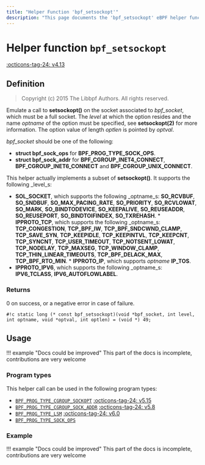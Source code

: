 ```yaml
---
title: "Helper Function 'bpf_setsockopt'"
description: "This page documents the 'bpf_setsockopt' eBPF helper function, including its definition, usage, program types that can use it, and examples."
---
```

# Helper function `bpf_setsockopt`

<!-- [FEATURE_TAG](bpf_setsockopt) -->
[:octicons-tag-24: v4.13](https://github.com/torvalds/linux/commit/8c4b4c7e9ff0447995750d9329949fa082520269)
<!-- [/FEATURE_TAG] -->

## Definition

> Copyright (c) 2015 The Libbpf Authors. All rights reserved.


<!-- [HELPER_FUNC_DEF] -->
Emulate a call to **setsockopt()** on the socket associated to _bpf_socket_, which must be a full socket. The _level_ at which the option resides and the name _optname_ of the option must be specified, see **setsockopt(2)** for more information. The option value of length _optlen_ is pointed by _optval_.

_bpf_socket_ should be one of the following:

* **struct bpf_sock_ops** for **BPF_PROG_TYPE_SOCK_OPS**.
* **struct bpf_sock_addr** for **BPF_CGROUP_INET4_CONNECT**,
  **BPF_CGROUP_INET6_CONNECT** and **BPF_CGROUP_UNIX_CONNECT**.

This helper actually implements a subset of **setsockopt()**. It supports the following _level_s:

* **SOL_SOCKET**, which supports the following _optname_s:
  **SO_RCVBUF**, **SO_SNDBUF**, **SO_MAX_PACING_RATE**,   **SO_PRIORITY**, **SO_RCVLOWAT**, **SO_MARK**,   **SO_BINDTODEVICE**, **SO_KEEPALIVE**, **SO_REUSEADDR**,   **SO_REUSEPORT**, **SO_BINDTOIFINDEX**, **SO_TXREHASH**. * **IPPROTO_TCP**, which supports the following _optname_s:
  **TCP_CONGESTION**, **TCP_BPF_IW**,   **TCP_BPF_SNDCWND_CLAMP**, **TCP_SAVE_SYN**,   **TCP_KEEPIDLE**, **TCP_KEEPINTVL**, **TCP_KEEPCNT**,   **TCP_SYNCNT**, **TCP_USER_TIMEOUT**, **TCP_NOTSENT_LOWAT**,   **TCP_NODELAY**, **TCP_MAXSEG**, **TCP_WINDOW_CLAMP**,   **TCP_THIN_LINEAR_TIMEOUTS**, **TCP_BPF_DELACK_MAX**,   **TCP_BPF_RTO_MIN**. * **IPPROTO_IP**, which supports _optname_ **IP_TOS**.
* **IPPROTO_IPV6**, which supports the following _optname_s:
  **IPV6_TCLASS**, **IPV6_AUTOFLOWLABEL**.

### Returns

0 on success, or a negative error in case of failure.

`#!c static long (* const bpf_setsockopt)(void *bpf_socket, int level, int optname, void *optval, int optlen) = (void *) 49;`
<!-- [/HELPER_FUNC_DEF] -->

## Usage

!!! example "Docs could be improved"
    This part of the docs is incomplete, contributions are very welcome

### Program types

This helper call can be used in the following program types:

<!-- DO NOT EDIT MANUALLY -->
<!-- [HELPER_FUNC_PROG_REF] -->
 * [`BPF_PROG_TYPE_CGROUP_SOCKOPT`](../program-type/BPF_PROG_TYPE_CGROUP_SOCKOPT.md) [:octicons-tag-24: v5.15](https://github.com/torvalds/linux/commit/2c531639deb5e3ddfd6e8123b82052b2d9fbc6e5)
 * [`BPF_PROG_TYPE_CGROUP_SOCK_ADDR`](../program-type/BPF_PROG_TYPE_CGROUP_SOCK_ADDR.md) [:octicons-tag-24: v5.8](https://github.com/torvalds/linux/commit/beecf11bc2188067824591612151c4dc6ec383c7)
 * [`BPF_PROG_TYPE_LSM`](../program-type/BPF_PROG_TYPE_LSM.md) [:octicons-tag-24: v6.0](https://github.com/torvalds/linux/commit/9113d7e48e9128522b9f5a54dfd30dff10509a92)
 * [`BPF_PROG_TYPE_SOCK_OPS`](../program-type/BPF_PROG_TYPE_SOCK_OPS.md)
<!-- [/HELPER_FUNC_PROG_REF] -->

### Example

!!! example "Docs could be improved"
    This part of the docs is incomplete, contributions are very welcome
